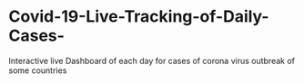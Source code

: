 # Covid-19-Live-Tracking-of-Daily-Cases-
Interactive live Dashboard of each day for cases of corona virus outbreak of some countries
